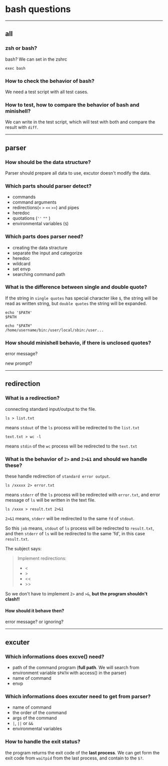 # bash questions

---

## all

### zsh or bash?

bash?
We can set in the zshrc

	exec bash

### How to check the behavior of bash?

We need a test script with all test cases.
### How to test, how to compare the behavior of bash and minishell?

We can write in the test script, which will test with both and compare the result with `diff`.

---

## parser

### How should be the data structure?

Parser should prepare all data to use, excutor doesn't modify the data.

### Which parts should parser detect?

- commands
- command arguments
- redirections(`<` `>` `<<` `>>`) and pipes
- heredoc
- quotations (`''` `""` )
- environmental variables (`$`)

### Which parts does parser need?

- creating the data stracture
- separate the input and categorize
- heredoc
- wildcard
- set envp
- searching command path

### What is the difference between single and double quote?

If the string in `single quotes` has special character like `$`, the string will be read as written string, but `double quotes` the string will be expanded.  

```
echo '$PATH'
$PATH

echo "$PATH"
/home/username/bin:/user/local/sbin:/user...

```

### How should minishell behavio, if there is unclosed quotes? 

error message?

new prompt?

---
## redirection

### What is a redirection?

connecting standard input/output to the file.

	ls > list.txt

means `stdout` of the `ls` process will be redirected to the `list.txt`

	text.txt > wc -l

means `stdin` of the `wc` process will be redirected to the `text.txt`

### What is the behavior of `2>` and `2>&1` and should we handle these?

these handle redirection of `standard error output`.

	ls /xxxxx 2> error.txt

means `stderr` of the `ls` process will be redirected with `error.txt`,
and error message of `ls` will be written in the text file.

	ls /xxxx > result.txt 2>&1

`2>&1` means, `stderr` will be redirected to the same `fd` of `stdout`.

So this `job` means, `stdout` of `ls` process will be redirected to `result.txt`, and then `stderr` of `ls` will be redirected to the same 'fd', in this case `result.txt`.

The subject says:
>Implement redirections:
>
>- <
>- \>
>- <<
>- \>>

So we don't have to implement `2>` and `>&`,
**but the program shouldn't clash!!**

#### How should it behave then?
error message? or ignoring?


---
## excuter

### Which informations does excve() need?

- path of the command program (**full path**. We will search from environment variable `$PATH` with access() in the parser)
- name of command
- envp

### Which informations does excuter need to get from parser?

- name of command
- the order of the command
- args of the command
- `|`, `||` or `&&`
- environmental variables

### How to handle the exit status?

the program returns the exit code of the **last process**.
We can get form the exit code from `waitpid` from the last process, and contain to the `$?`.
